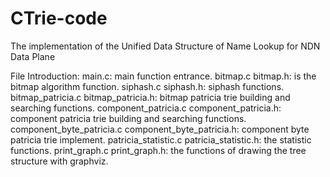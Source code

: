 # CTrie-code
The implementation of the Unified Data Structure of Name Lookup for NDN Data Plane

File Introduction:
	main.c: main function entrance.
	bitmap.c bitmap.h: is the bitmap algorithm function.
	siphash.c siphash.h: siphash functions.
	bitmap_patricia.c bitmap_patricia.h: bitmap patricia trie building and searching functions.
	component_patricia.c component_patricia.h: component patricia trie building and searching functions.
	component_byte_patricia.c component_byte_patricia.h: component byte patricia trie implement.
	patricia_statistic.c patricia_statistic.h: the statistic functions.
	print_graph.c print_graph.h: the functions of drawing the tree structure with graphviz.
	